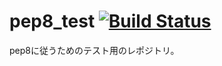# pep8_test [![Build Status](https://travis-ci.org/ykohki/pep8_test.svg?branch=master)](https://travis-ci.org/ykohki/pep8_test)

pep8に従うためのテスト用のレポジトリ。